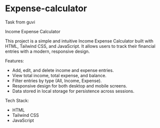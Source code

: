 # Expense-calculator
Task from guvi

 Income Expense Calculator

This project is a simple and intuitive Income Expense Calculator built with HTML, Tailwind CSS, and JavaScript.
It allows users to track their financial entries with a modern, responsive design.

 Features:
  * Add, edit, and delete income and expense entries.
  * View total income, total expense, and balance.
  * Filter entries by type (All, Income, Expense).
  * Responsive design for both desktop and mobile screens.
  * Data stored in local storage for persistence across sessions.

Tech Stack:
  * HTML
  * Tailwind CSS
  * JavaScript
